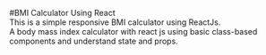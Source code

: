 #BMI Calculator Using React<br/>
This is a simple responsive BMI calculator using ReactJs.<br/>
A body mass index calculator with react js using basic class-based components and understand state and props.
